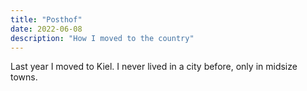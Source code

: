 ```yaml
---
title: "Posthof"
date: 2022-06-08
description: "How I moved to the country"
---
```


Last year I moved to Kiel. I never lived in a city before, only in midsize towns. 
